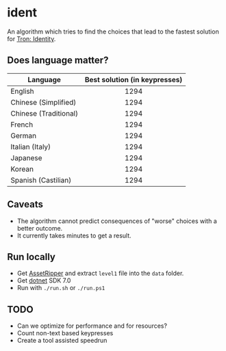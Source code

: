 # ident

 An algorithm which tries to find the choices that lead to the fastest solution for [Tron: Identity].

[Tron: Identity]: https://www.bithellgames.com/tron-identity

## Does language matter?

|Language|Best solution (in keypresses)|
|---|:-:|
|English|1294|
|Chinese (Simplified)|1294|
|Chinese (Traditional)|1294|
|French|1294|
|German|1294|
|Italian (Italy)|1294|
|Japanese|1294|
|Korean|1294|
|Spanish (Castilian)|1294|

## Caveats

* The algorithm cannot predict consequences of "worse" choices with a better outcome.
* It currently takes minutes to get a result.

## Run locally

* Get [AssetRipper] and extract `level1` file into the `data` folder.
* Get [dotnet] SDK 7.0
* Run with `./run.sh` or `./run.ps1`

[AssetRipper]: https://github.com/AssetRipper/AssetRipper/releases
[dotnet]: https://dotnet.microsoft.com/en-us/download/dotnet/scripts

## TODO

* Can we optimize for performance and for resources?
* Count non-text based keypresses
* Create a tool assisted speedrun
